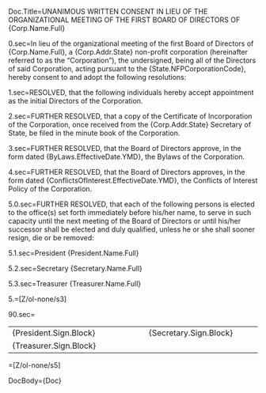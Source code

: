 Doc.Title=UNANIMOUS WRITTEN CONSENT IN LIEU OF THE ORGANIZATIONAL MEETING OF THE FIRST BOARD OF DIRECTORS OF {Corp.Name.Full}

0.sec=In lieu of the organizational meeting of the first Board of Directors of {Corp.Name.Full}, a {Corp.Addr.State} non-profit corporation (hereinafter referred to as the “Corporation”), the undersigned, being all of the Directors of said Corporation, acting pursuant to the {State.NFPCorporationCode}, hereby consent to and adopt the following resolutions:

1.sec=RESOLVED, that the following individuals hereby accept appointment as the initial Directors of the Corporation.

2.sec=FURTHER RESOLVED, that a copy of the Certificate of Incorporation of the Corporation, once received from the {Corp.Addr.State} Secretary of State, be filed in the minute book of the Corporation.

3.sec=FURTHER RESOLVED, that the Board of Directors approve, in the form dated {ByLaws.EffectiveDate.YMD}, the Bylaws of the Corporation.

4.sec=FURTHER RESOLVED, that the Board of Directors approves, in the form dated {ConflictsOfInterest.EffectiveDate.YMD}, the Conflicts of Interest Policy of the Corporation.

5.0.sec=FURTHER RESOLVED, that each of the following persons is elected to the office(s) set forth immediately before his/her name, to serve in such capacity until the next meeting of the Board of Directors or until his/her successor shall be elected and duly qualified, unless he or she shall sooner resign, die or be removed:

5.1.sec=President			{President.Name.Full}

5.2.sec=Secretary			{Secretary.Name.Full}

5.3.sec=Treasurer			{Treasurer.Name.Full}

5.=[Z/ol-none/s3]
											 
90.sec=<table><tr><td valign="top" width="300px">{President.Sign.Block}</td><td width="100px"></td><td valign="top" width="300px">{Secretary.Sign.Block}</td></tr><tr><td valign="top" width="300px">{Treasurer.Sign.Block}</td></tr></table>

=[Z/ol-none/s5]

DocBody={Doc}